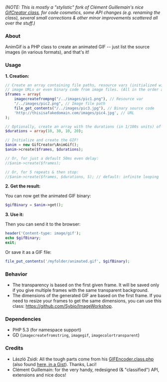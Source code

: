 *(NOTE: This is mostly a "stylistic" fork of Clément Guillemain's nice [GifCreator class](https://github.com/Sybio/GifCreator), for code cosmetics, some API changes (e.g. renaming the class), several small corrections & other minor improvements scattered all over the stuff.)*

### About 

AnimGif is a PHP class to create an animated GIF -- just list the source images (in various formats), and that's it!


### Usage

**1. Creation:**

```php
// Create an array containing file paths, resource vars (initialized with imagecreatefromXXX), 
// image URLs or even binary code from image files. (All in the order as they should appear.)
$frames = array(
    imagecreatefrompng("/../images/pic1.png"), // Resource var
    "/../images/pic2.png", // Image file path
    file_get_contents("/../images/pic3.jpg"), // Binary source code
    'http://thisisafakedomain.com/images/pic4.jpg', // URL
);

// Optionally, create an array with the durations (in 1/100s units) of every frame
$durations = array(10, 30, 10, 20);

// Initialize and create the GIF!
$anim = new GifCreator\AnimGif();
$anim->create($frames, $durations);

// Or, for just a default 50ms even delay:
//$anim->create($frames);

// Or, for 5 repeats & then stop:
//$anim->create($frames, $durations, 5); // default: infinite looping
```

**2. Get the result:**

You can now get the animated GIF binary:

```php
$gifBinary = $anim->get();
```

**3. Use it:**

Then you can send it to the browser:

```php
header('Content-type: image/gif');
echo $gifBinary;
exit;
```

Or save it as a GIF file:

```php
file_put_contents('/myfolder/animated.gif', $gifBinary);
```


### Behavior

- The transparency is based on the first given frame. It will be saved only if you give multiple frames with the same transparent background.
- The dimensions of the generated GIF are based on the first frame. If you need to resize your frames to get the same dimensions, you can use 
this class: https://github.com/Sybio/ImageWorkshop.


### Dependencies

* PHP 5.3 (for namespace support)
* GD (`imagecreatefromstring`, `imagegif`, `imagecolortransparent`)


### Credits

* László Zsidi: All the tough parts come from his [GIFEncoder.class.php](http://www.phpclasses.org/package/3163) (also found [here, in a Gist](https://gist.github.com/allometry/1438842)). Thanks, Laci!
* Clément Guillemain: for the very handy, redesigned (& "classified") API, extensions and nice docs!
